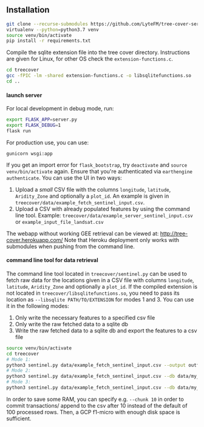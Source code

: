 ## Installation

```bash
git clone --recurse-submodules https://github.com/LyteFM/tree-cover-server.git
virtualenv --python=python3.7 venv
source venv/bin/activate
pip install -r requirements.txt
```

Compile the sqlite extension file into the tree cover directory. Instructions are given for Linux, for other OS check the `extension-functions.c`.
``` bash
cd treecover
gcc -fPIC -lm -shared extension-functions.c -o libsqlitefunctions.so
cd ..
```

#### launch server
For local development in debug mode, run:
```bash
export FLASK_APP=server.py
export FLASK_DEBUG=1
flask run
```

For production use, you can use:
```bask
gunicorn wsgi:app
```

If you get an import error for `flask_bootstrap`, try `deactivate` and `source venv/bin/activate` again. Ensure that you're
authenticated via `earthengine authenticate`. You can use the UI in two ways:
1. Upload a _small_ CSV file with the columns `longitude`, `latitude`, `Aridity_Zone` and optionally a `plot_id`. An example is given in `treecover/data/example_fetch_sentinel_input.csv`.
2. Upload a CSV with already populated features by using the command line tool. Example: `treecover/data/example_server_sentinel_input.csv` or `example_input_file_landsat.csv`

The webapp without working GEE retrieval can be viewed at: http://tree-cover.herokuapp.com/
Note that Heroku deployment only works with submodules when pushing from the command line.


#### command line tool for data retrieval
The command line tool located in `treecover/sentinel.py` can be used to fetch raw data for the locations given in a CSV file with columns `longitude`, `latitude`, `Aridity_Zone` and optionally a `plot_id`.
If the compiled extension is not located in `treecover/libsqlitefunctions.so`, you need to pass its location as `--libsqlite PATH/TO/EXTENSION` for modes 1 and 3.
You can use it in the following modes:
1. Only write the necessary features to a specified csv file
2. Only write the raw fetched data to a sqlite db
3. Write the raw fetched data to a sqlite db and export the features to a csv file

```bash
source venv/bin/activate
cd treecover
# Mode 1:
python3 sentinel.py data/example_fetch_sentinel_input.csv --output outfile_1.csv
# Mode 2:
python3 sentinel.py data/example_fetch_sentinel_input.csv --db data/my_small_test.db
# Mode 3:
python3 sentinel.py data/example_fetch_sentinel_input.csv --db data/my_small_test.db --output my_small_outfile.csv
```

In order to save some RAM, you can specify e.g. `--chunk 10` in order to commit transactions/ append to the csv after 10 instead of the default of 100 processed rows.
Then, a GCP f1-micro with enough disk space is sufficient.

